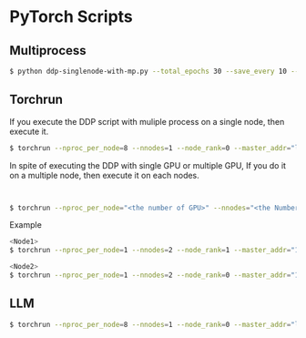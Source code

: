 # PyTorch Scripts

## Multiprocess

```bash
$ python ddp-singlenode-with-mp.py --total_epochs 30 --save_every 10 --batch_size 64
```


## Torchrun

If you execute the DDP script with muliple process on a single node, then execute it.

```bash
$ torchrun --nproc_per_node=8 --nnodes=1 --node_rank=0 --master_addr="localhost" --master_port="<Master Port>" ddp-singlenode.py --epochs 20 --batch_size 128 --learning_rate 0.01 --pre-trained
```

In spite of executing the DDP with single GPU or multiple GPU, If you do it on a multiple node, then execute it on each nodes.

```bash


$ torchrun --nproc_per_node="<the number of GPU>" --nnodes="<the Number of Node>" --node_rank="<Global Rank>" --master_addr="<Master Address>" --master_port="<Master Port>" ddp-multinode.py
```

Example

```bash
<Node1>
$ torchrun --nproc_per_node=1 --nnodes=2 --node_rank=1 --master_addr="192.168.1.1" --master_port=54321 ddp-multinode.py

<Node2>
$ torchrun --nproc_per_node=1 --nnodes=2 --node_rank=0 --master_addr="192.168.1.1" --master_port=54321 ddp-multinode.py
```


## LLM

```bash
$ torchrun --nproc_per_node=8 --nnodes=1 --node_rank=0 --master_addr="localhost" --master_port="<Master Port>" ddp-finetuning-torchrun.py --epochs 20 --batch_size 32
```